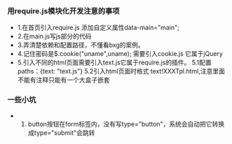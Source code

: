 ### 用require.js模块化开发注意的事项
* 1.在首页引入require.js 添加自定义属性data-main="main";
* 2.在main.js写js部分的代码
* 3.弄清楚依赖和配置路径，不懂看bxg的案例。
* 4.记住密码是$.cookie("uname",uname);
      需要引入cookie.js 它属于jQuery
* 5.引入不同的html页面需要引入text.js它属于require.js的插件。
      5.1配置 paths：{text: "text.js"}
      5.2引入html页面时格式 text!XXXTpl.html,注意里面不能有注释只能有一个大盒子嵌套
### 一些小坑 
 * 1. button按钮在form标签内，没有写type="button"，系统会自动把它转换成type="submit"会跳转
